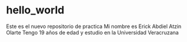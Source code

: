 # hello_world
Este es el nuevo repositorio de practica
Mi nombre es Erick Abdiel Atzin Olarte
Tengo 19 años de edad y estudio en la Universidad Veracruzana
